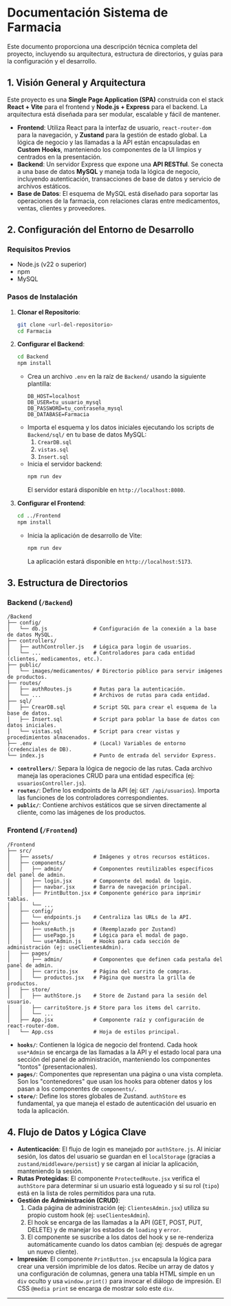 # Documentación Sistema de Farmacia

Este documento proporciona una descripción técnica completa del proyecto, incluyendo su arquitectura, estructura de directorios, y guías para la configuración y el desarrollo.

## 1. Visión General y Arquitectura

Este proyecto es una **Single Page Application (SPA)** construida con el stack **React + Vite** para el frontend y **Node.js + Express** para el backend. La arquitectura está diseñada para ser modular, escalable y fácil de mantener.

-   **Frontend**: Utiliza React para la interfaz de usuario, `react-router-dom` para la navegación, y **Zustand** para la gestión de estado global. La lógica de negocio y las llamadas a la API están encapsuladas en **Custom Hooks**, manteniendo los componentes de la UI limpios y centrados en la presentación.
-   **Backend**: Un servidor Express que expone una **API RESTful**. Se conecta a una base de datos **MySQL** y maneja toda la lógica de negocio, incluyendo autenticación, transacciones de base de datos y servicio de archivos estáticos.
-   **Base de Datos**: El esquema de MySQL está diseñado para soportar las operaciones de la farmacia, con relaciones claras entre medicamentos, ventas, clientes y proveedores.

## 2. Configuración del Entorno de Desarrollo

### Requisitos Previos
-   Node.js (v22 o superior)
-   npm
-   MySQL

### Pasos de Instalación

1.  **Clonar el Repositorio**:
    ```bash
    git clone <url-del-repositorio>
    cd Farmacia
    ```

2.  **Configurar el Backend**:
    ```bash
    cd Backend
    npm install
    ```
    -   Crea un archivo `.env` en la raíz de `Backend/` usando la siguiente plantilla:
        ```env
        DB_HOST=localhost
        DB_USER=tu_usuario_mysql
        DB_PASSWORD=tu_contraseña_mysql
        DB_DATABASE=Farmacia
        ```
    -   Importa el esquema y los datos iniciales ejecutando los scripts de `Backend/sql/` en tu base de datos MySQL:
        1.  `CrearDB.sql`
        2.  `vistas.sql`
        3.  `Insert.sql`
    -   Inicia el servidor backend:
        ```bash
        npm run dev
        ```
        El servidor estará disponible en `http://localhost:8080`.

3.  **Configurar el Frontend**:
    ```bash
    cd ../Frontend
    npm install
    ```
    -   Inicia la aplicación de desarrollo de Vite:
        ```bash
        npm run dev
        ```
        La aplicación estará disponible en `http://localhost:5173`.

## 3. Estructura de Directorios

### Backend (`/Backend`)

```
/Backend
├── config/
│   └── db.js               # Configuración de la conexión a la base de datos MySQL.
├── controllers/
│   ├── authController.js   # Lógica para login de usuarios.
│   └── ...                 # Controladores para cada entidad (clientes, medicamentos, etc.).
├── public/
│   └── images/medicamentos/ # Directorio público para servir imágenes de productos.
├── routes/
│   ├── authRoutes.js       # Rutas para la autenticación.
│   └── ...                 # Archivos de rutas para cada entidad.
├── sql/
│   ├── CrearDB.sql         # Script SQL para crear el esquema de la base de datos.
│   ├── Insert.sql          # Script para poblar la base de datos con datos iniciales.
│   └── vistas.sql          # Script para crear vistas y procedimientos almacenados.
├── .env                    # (Local) Variables de entorno (credenciales de DB).
└── index.js                # Punto de entrada del servidor Express.
```
-   **`controllers/`**: Separa la lógica de negocio de las rutas. Cada archivo maneja las operaciones CRUD para una entidad específica (ej: `usuariosController.js`).
-   **`routes/`**: Define los endpoints de la API (ej: `GET /api/usuarios`). Importa las funciones de los controladores correspondientes.
-   **`public/`**: Contiene archivos estáticos que se sirven directamente al cliente, como las imágenes de los productos.

### Frontend (`/Frontend`)

```
/Frontend
├── src/
│   ├── assets/             # Imágenes y otros recursos estáticos.
│   ├── components/
│   │   ├── admin/          # Componentes reutilizables específicos del panel de admin.
│   │   ├── login.jsx       # Componente del modal de login.
│   │   ├── navbar.jsx      # Barra de navegación principal.
│   │   ├── PrintButton.jsx # Componente genérico para imprimir tablas.
│   │   └── ...
│   ├── config/
│   │   └── endpoints.js    # Centraliza las URLs de la API.
│   ├── hooks/
│   │   ├── useAuth.js      # (Reemplazado por Zustand)
│   │   ├── usePago.js      # Lógica para el modal de pago.
│   │   └── use*Admin.js    # Hooks para cada sección de administración (ej: useClientesAdmin).
│   ├── pages/
│   │   ├── admin/          # Componentes que definen cada pestaña del panel de admin.
│   │   ├── carrito.jsx     # Página del carrito de compras.
│   │   └── productos.jsx   # Página que muestra la grilla de productos.
│   ├── store/
│   │   ├── authStore.js    # Store de Zustand para la sesión del usuario.
│   │   ├── carritoStore.js # Store para los items del carrito.
│   │   └── ...
│   ├── App.jsx             # Componente raíz y configuración de react-router-dom.
│   └── App.css             # Hoja de estilos principal.
```
-   **`hooks/`**: Contienen la lógica de negocio del frontend. Cada hook `use*Admin` se encarga de las llamadas a la API y el estado local para una sección del panel de administración, manteniendo los componentes "tontos" (presentacionales).
-   **`pages/`**: Componentes que representan una página o una vista completa. Son los "contenedores" que usan los hooks para obtener datos y los pasan a los componentes de `components/`.
-   **`store/`**: Define los stores globales de Zustand. `authStore` es fundamental, ya que maneja el estado de autenticación del usuario en toda la aplicación.

## 4. Flujo de Datos y Lógica Clave

-   **Autenticación**: El flujo de login es manejado por `authStore.js`. Al iniciar sesión, los datos del usuario se guardan en el `localStorage` (gracias a `zustand/middleware/persist`) y se cargan al iniciar la aplicación, manteniendo la sesión.
-   **Rutas Protegidas**: El componente `ProtectedRoute.jsx` verifica el `authStore` para determinar si un usuario está logueado y si su rol (`tipo`) está en la lista de roles permitidos para una ruta.
-   **Gestión de Administración (CRUD)**:
    1.  Cada página de administración (ej: `ClientesAdmin.jsx`) utiliza su propio custom hook (ej: `useClientesAdmin`).
    2.  El hook se encarga de las llamadas a la API (GET, POST, PUT, DELETE) y de manejar los estados de `loading` y `error`.
    3.  El componente se suscribe a los datos del hook y se re-renderiza automáticamente cuando los datos cambian (ej: después de agregar un nuevo cliente).
-   **Impresión**: El componente `PrintButton.jsx` encapsula la lógica para crear una versión imprimible de los datos. Recibe un array de datos y una configuración de columnas, genera una tabla HTML simple en un `div` oculto y usa `window.print()` para invocar el diálogo de impresión. El CSS `@media print` se encarga de mostrar solo este `div`.

---

